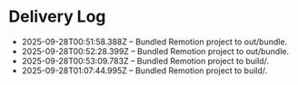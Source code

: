 # Delivery Log

- 2025-09-28T00:51:58.388Z – Bundled Remotion project to out/bundle.
- 2025-09-28T00:52:28.399Z – Bundled Remotion project to out/bundle.
- 2025-09-28T00:53:09.783Z – Bundled Remotion project to build/.
- 2025-09-28T01:07:44.995Z – Bundled Remotion project to build/.
